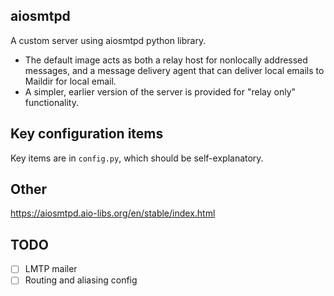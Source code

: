 ## aiosmtpd

A custom server using aiosmtpd python library.
- The default image acts as both a relay host for nonlocally addressed messages, and a message delivery agent that can deliver local emails to Maildir for local email.
- A simpler, earlier version of the server is provided for "relay only" functionality.

## Key configuration items
Key items are in `config.py`, which should be self-explanatory.

## Other
https://aiosmtpd.aio-libs.org/en/stable/index.html

## TODO
- [ ] LMTP mailer
- [ ] Routing and aliasing config
